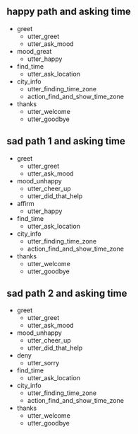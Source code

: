 ## happy path and asking time
* greet
  - utter_greet
  - utter_ask_mood
* mood_great
  - utter_happy
* find_time
  - utter_ask_location
* city_info
  - utter_finding_time_zone
  - action_find_and_show_time_zone
* thanks
  - utter_welcome
  - utter_goodbye

## sad path 1 and asking time
* greet
  - utter_greet
  - utter_ask_mood
* mood_unhappy
  - utter_cheer_up
  - utter_did_that_help
* affirm
  - utter_happy
* find_time
  - utter_ask_location
* city_info
  - utter_finding_time_zone
  - action_find_and_show_time_zone
* thanks
  - utter_welcome
  - utter_goodbye

## sad path 2 and asking time
* greet
  - utter_greet
  - utter_ask_mood
* mood_unhappy
  - utter_cheer_up
  - utter_did_that_help
* deny
  - utter_sorry
* find_time
  - utter_ask_location
* city_info
  - utter_finding_time_zone
  - action_find_and_show_time_zone
* thanks
  - utter_welcome
  - utter_goodbye

